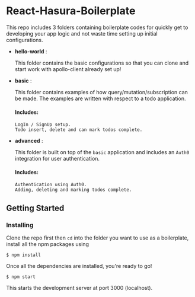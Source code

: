# React-Hasura-Boilerplate

This repo includes 3 folders containing boilerplate codes for quickly get to developing your app logic and not waste time setting up initial configurations.

-  __hello-world__ :

    This folder contains the basic configurations so that you can clone and start work with apollo-client already set up!

-  __basic__ :

    This folder contains examples of how query/mutation/subscription can be made. The examples are written with respect to a todo application.

      #### Includes:

       LogIn / SignUp setup.
       Todo insert, delete and can mark todos complete.  

-  __advanced__ :

    This folder is built on top of the `basic` application and includes an `Auth0` integration for user authentication.

      #### Includes:

       Authentication using Auth0.
       Adding, deleting and marking todos complete.


## Getting Started

### Installing

Clone the repo first then `cd` into the folder you want to use as a boilerplate, install all the npm packages using

```
$ npm install
```

Once all the dependencies are installed, you're ready to go!

```
$ npm start
```
This starts the development server at port 3000 (localhost).
